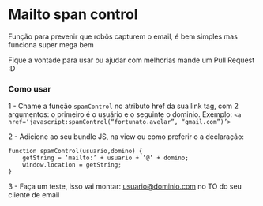 # Mailto span control

Função para prevenir que robôs capturem o email, é bem simples mas funciona super mega bem

Fique a vontade para usar ou ajudar com melhorias mande um Pull Request :D


### Como usar
1 - Chame a função `spamControl` no atributo href da sua link tag, com 2 argumentos: o primeiro é o usuário e o seguinte o dominio. Exemplo:
`<a href=‘javascript:spamControl(“fortunato.avelar”, “gmail.com”)’>`

2 - Adicione ao seu bundle JS, na view ou como preferir o a  declaração:
```
function spamControl(usuario,domino) {
	getString = ‘mailto:’ + usuario + ‘@‘ + domino;
	window.location = getString;
}
```

3 - Faça um teste, isso vai montar: usuario@dominio.com no TO do seu cliente de email